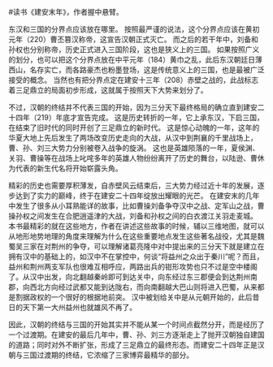 #读书《建安末年》，作者握中悬臂。

东汉和三国的分界点应该放在哪里。
按照最严谨的说法，这个分界点应该在黄初元年（220）曹丕篡汉称帝，这宣告汉朝正式灭亡。
而之后的若干年中，刘备和孙权也分别称帝，历史正式进入三国阶段，这也是狭义上的三国。
如果按照广义的划分，也可以把这个分界点放在中平元年（184）黄巾之乱，此后东汉朝廷日薄西山，名存实亡，而各路豪杰也粉墨登场，这是传统意义上的三国，也是最被广泛接受的概念。
当然也有把分界点定在建安十三年（208）赤壁之战的，此战标志着三足鼎立的局面初步形成，这就属于按照天下大势来划分了。

不过，汉朝的终结并不代表三国的开始，因为三分天下最终格局的确立直到建安二十四年（219）年底才宣告完成。
这是历史转折的一年，它上承东汉，下启三国，在结束了旧时代的同时开创了三足鼎立的新时代。
这是惊心动魄的一年，这年的华夏大地上先后发生了两场改变历史走向的大战，从汉中到荆襄的千里战场上，曹、孙、刘三大势力分别被卷入战争的旋涡。
这也是英雄陨落的一年，夏侯渊、关羽、曹操等在战场上叱咤多年的英雄人物纷纷离开了历史的舞台，以陆逊、曹休为代表的新生代名将开始崭露头角。

精彩的历史也需要厚积薄发，自赤壁风云结束后，三大势力经过近十年的发展，逐步达到了实力的巅峰，终于在建安二十四年绽放出耀眼的光芒。
在建安末的几年中发生了很多从小耳熟能详的故事，比如曹操刘备争夺汉中之战、定军山之战，曹操孙权之间发生在合肥逍遥津的大战，刘备和孙权之间的白衣渡江关羽走麦城。
本书最精彩的就在这些地方，作者在讲述这些故事的时候，辅以三维地图，就可以从地形地势地理的角度来理解为什么在这些重要地点发生这些著名战役，尤其是魏蜀吴三家在对荆州的争夺，可以理解诸葛亮隆中对中提出来的三分天下就是建立在拥有汉中的基础上的，如汉中不在掌控中，何谈“将益州之众出于秦川”呢？而且，益州和荆州两支军队也很难互相呼应，两路出兵的钳形攻势也只不过是空中楼阁了。从汉中出发，向北翻越秦岭即可到达关中，向东经过东三郡便会到达荆州南郡，向西北方向经过武都又能到达陇右，而向南翻越大巴山则将进入巴蜀，从来都是割据政权的一个很好的根据地前突。
汉中被划给关中是从元朝开始的，此后昔日的天下第一大州益州也就雄风不再了。

因此，汉朝的终结与三国的开始其实并不能从某一个时间点截然分开，而是经历了一个过渡期。在建安的最后几年中，曹、孙、刘三方逐渐走上了抛开汉朝独自建国的道路；同时对外不断扩张，形成了三足鼎立的最终形态。而建安二十四年正是汉朝与三国过渡期的终结，它浓缩了三家博弈最精华的部分。
